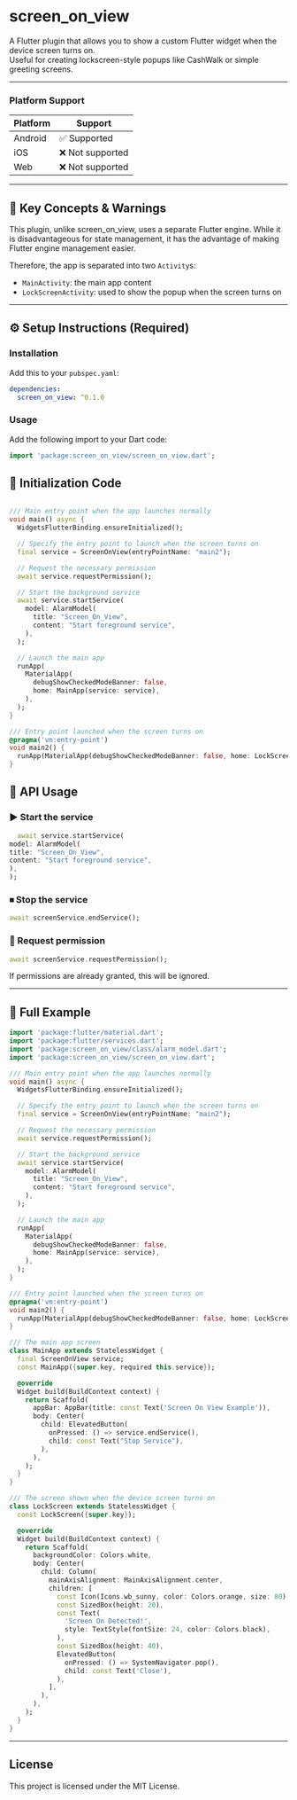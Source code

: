 # screen_on_view

A Flutter plugin that allows you to show a custom Flutter widget when the device screen turns on.  
Useful for creating lockscreen-style popups like CashWalk or simple greeting screens.


---
### Platform Support

| Platform | Support     |
|----------|-------------|
| Android  | ✅ Supported |
| iOS      | ❌ Not supported |
| Web      | ❌ Not supported |
---

## 📌 Key Concepts & Warnings

This plugin, unlike screen_on_view, uses a separate Flutter engine.
While it is disadvantageous for state management, it has the advantage of making Flutter engine management easier.

Therefore, the app is separated into two `Activity`s:
- `MainActivity`: the main app content
- `LockScreenActivity`: used to show the popup when the screen turns on

---


## ⚙️ Setup Instructions (Required)

### Installation

Add this to your `pubspec.yaml`:

```yaml
dependencies:
  screen_on_view: ^0.1.0
```
### Usage

Add the following import to your Dart code:
```dart
import 'package:screen_on_view/screen_on_view.dart';
```

## 🔧 Initialization Code

```dart

/// Main entry point when the app launches normally
void main() async {
  WidgetsFlutterBinding.ensureInitialized();

  // Specify the entry point to launch when the screen turns on
  final service = ScreenOnView(entryPointName: "main2");

  // Request the necessary permission
  await service.requestPermission();

  // Start the background service
  await service.startService(
    model: AlarmModel(
      title: "Screen_On_View",
      content: "Start foreground service",
    ),
  );

  // Launch the main app
  runApp(
    MaterialApp(
      debugShowCheckedModeBanner: false,
      home: MainApp(service: service),
    ),
  );
}

/// Entry point launched when the screen turns on
@pragma('vm:entry-point')
void main2() {
  runApp(MaterialApp(debugShowCheckedModeBanner: false, home: LockScreen()));
}

```


## 📲 API Usage

### ▶️ Start the service
```dart
  await service.startService(
model: AlarmModel(
title: "Screen_On_View",
content: "Start foreground service",
),
);
```

### ⏹ Stop the service
```dart
await screenService.endService();
```

### 🔐 Request permission
```dart
await screenService.requestPermission();
```

If permissions are already granted, this will be ignored.

---

## 🧪 Full Example

```dart
import 'package:flutter/material.dart';
import 'package:flutter/services.dart';
import 'package:screen_on_view/class/alarm_model.dart';
import 'package:screen_on_view/screen_on_view.dart';

/// Main entry point when the app launches normally
void main() async {
  WidgetsFlutterBinding.ensureInitialized();

  // Specify the entry point to launch when the screen turns on
  final service = ScreenOnView(entryPointName: "main2");

  // Request the necessary permission
  await service.requestPermission();

  // Start the background service
  await service.startService(
    model: AlarmModel(
      title: "Screen_On_View",
      content: "Start foreground service",
    ),
  );

  // Launch the main app
  runApp(
    MaterialApp(
      debugShowCheckedModeBanner: false,
      home: MainApp(service: service),
    ),
  );
}

/// Entry point launched when the screen turns on
@pragma('vm:entry-point')
void main2() {
  runApp(MaterialApp(debugShowCheckedModeBanner: false, home: LockScreen()));
}

/// The main app screen
class MainApp extends StatelessWidget {
  final ScreenOnView service;
  const MainApp({super.key, required this.service});

  @override
  Widget build(BuildContext context) {
    return Scaffold(
      appBar: AppBar(title: const Text('Screen On View Example')),
      body: Center(
        child: ElevatedButton(
          onPressed: () => service.endService(),
          child: const Text("Stop Service"),
        ),
      ),
    );
  }
}

/// The screen shown when the device screen turns on
class LockScreen extends StatelessWidget {
  const LockScreen({super.key});

  @override
  Widget build(BuildContext context) {
    return Scaffold(
      backgroundColor: Colors.white,
      body: Center(
        child: Column(
          mainAxisAlignment: MainAxisAlignment.center,
          children: [
            const Icon(Icons.wb_sunny, color: Colors.orange, size: 80),
            const SizedBox(height: 20),
            const Text(
              'Screen On Detected!',
              style: TextStyle(fontSize: 24, color: Colors.black),
            ),
            const SizedBox(height: 40),
            ElevatedButton(
              onPressed: () => SystemNavigator.pop(),
              child: const Text('Close'),
            ),
          ],
        ),
      ),
    );
  }
}
```
---

## License

This project is licensed under the MIT License.  
